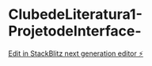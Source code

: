 # ClubedeLiteratura1-ProjetodeInterface-

[Edit in StackBlitz next generation editor ⚡️](https://stackblitz.com/~/github.com/RamonaP88/ClubedeLiteratura1-ProjetodeInterface-)